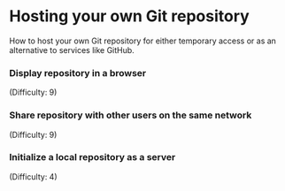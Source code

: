 # Hosting your own Git repository
How to host your own Git repository for either temporary access or as an alternative to services like GitHub.

### Display repository in a browser
(Difficulty: 9)

### Share repository with other users on the same network
(Difficulty: 9)

### Initialize a local repository as a server
(Difficulty: 4)

